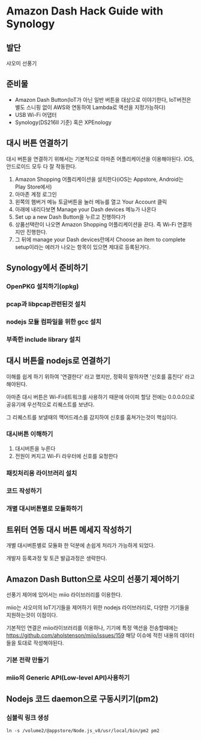 # Amazon Dash Hack Guide with Synology

## 발단
샤오미 선풍기

## 준비물
- Amazon Dash Button(IoT가 아닌 일반 버튼을 대상으로 이야기한다, IoT버전은 별도 스니핑 없이 AWS와 연동하여 Lambda로 액션을 지정가능하다)
- USB Wi-Fi 어댑터
- Synology(DS216II 기준) 혹은 XPEnology

## 대시 버튼 연결하기
대시 버튼을 연결하기 위해서는 기본적으로 아마존 어플리케이션을 이용해야된다. iOS, 안드로이드 모두 다 잘 작동한다.
1. Amazon Shopping 어플리케이션을 설치한다(iOS는 Appstore, Android는 Play Store에서)
2. 아마존 계정 로그인
3. 왼쪽의 햄버거 메뉴 토글버튼을 눌러 메뉴를 열고 Your Account 클릭
4. 아래에 내리다보면 Manage your Dash devices 메뉴가 나온다
5. Set up a new Dash Button을 누르고 진행하다가
6. 상품선택란이 나오면 Amazon Shopping 어플리케이션을 끈다. 즉 Wi-Fi 연결까지만 진행한다.
7. 그 뒤에 manage your Dash devices란에서 Choose an item to complete setup이라는 에러가 나오는 항목이 있으면 제대로 등록된거다.

## Synology에서 준비하기
### OpenPKG 설치하기(opkg)
### pcap과 libpcap관련된것 설치
### nodejs 모듈 컴파일을 위한 gcc 설치
### 부족한 include library 설치

## 대시 버튼을 nodejs로 연결하기
이해를 쉽게 하기 위하여 '연결한다' 라고 했지만, 정확히 말하자면 '신호를 훔친다' 라고 해야된다.

아마존 대시 버튼은 Wi-Fi네트워크를 사용하기 때문에 아이피 할당 전에는 0.0.0.0으로 공유기에 우선적으로 리퀘스트를 보낸다.

그 리퀘스트를 보낼때의 맥어드레스를 감지하여 신호를 훔쳐가는것이 핵심이다.

### 대시버튼 이해하기
1. 대시버튼을 누른다
2. 전원이 켜지고 Wi-Fi 라우터에 신호를 요청한다

### 패킷처리용 라이브러리 설치

### 코드 작성하기

### 개별 대시버튼별로 모듈화하기

## 트위터 연동 대시 버튼 메세지 작성하기
개별 대시버튼별로 모듈화 한 덕분에 손쉽게 처리가 가능하게 되었다.

개발자 등록과정 및 토큰 발급과정은 생략한다.

## Amazon Dash Button으로 샤오미 선풍기 제어하기
선풍기 제어에 있어서는 miio 라이브러리를 이용한다.

miio는 샤오미의 IoT기기들을 제어하기 위한 nodejs 라이브러리로, 다양한 기기들을 지원하는것이 이점이다.

기본적인 연결은 miio라이브러리를 이용하나, 기기에 특정 액션을 전송할때에는 https://github.com/aholstenson/miio/issues/159 해당 이슈에 적힌 내용의 데이터들을 토대로 작성해야된다.

### 기본 전략 만들기

### miio의 Generic API(Low-level API)사용하기

## Nodejs 코드 daemon으로 구동시키기(pm2)

### 심볼릭 링크 생성
```
ln -s /volume2/@appstore/Node.js_v8/usr/local/bin/pm2 pm2
```
